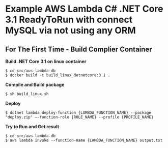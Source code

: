 # Example AWS Lambda C# .NET Core 3.1 ReadyToRun with connect MySQL via not using any ORM

## For The First Time - Build Complier Container

**Build .NET Core 3.1 on linux container**
```
$ cd src/aws-lambda-db
$ docker build -t build_linux_dotnetcore:3.1 .
```

**Compile and Build package**
```
$ sh build_linux.sh
```

**Deploy**
```
$ dotnet lambda deploy-function {LAMBDA_FUNCTION_NAME} --package "deploy.zip" –-function-role {ROLE_NAME} --profile {PROFILE_NAME}
```

**Try to Run and Get result**
```
$ cd src/aws-lambda-db
$ aws lambda invoke --function-name {LAMBDA_FUNCTION_NAME} output.txt
```